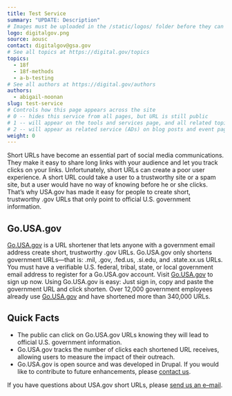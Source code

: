 ```yaml
---
title: Test Service
summary: "UPDATE: Description"
# Images must be uploaded in the /static/logos/ folder before they can be used here.
logo: digitalgov.png
source: aousc
contact: digitalgov@gsa.gov
# See all topics at https://digital.gov/topics
topics:
  - 18f
  - 18f-methods
  - a-b-testing
# See all authors at https://digital.gov/authors
authors:
  - abigail-noonan
slug: test-service
# Controls how this page appears across the site
# 0 -- hides this service from all pages, but URL is still public
# 1 -- will appear on the tools and services page, and all related topic pages
# 2 -- will appear as related service (ADs) on blog posts and event pages
weight: 0
---
```

Short URLs have become an essential part of social media communications. They make it easy to share long links with your audience and let you track clicks on your links. Unfortunately, short URLs can create a poor user experience. A short URL could take a user to a trustworthy site or a spam site, but a user would have no way of knowing before he or she clicks. That&#8217;s why USA.gov has made it easy for people to create short, trustworthy .gov URLs that only point to official U.S. government information.

## Go.USA.gov

[Go.USA.gov](http://go.usa.gov/) is a URL shortener that lets anyone with a government email address create short, trustworthy .gov URLs. Go.USA.gov only shortens government URLs—that is: .mil, .gov, .fed.us, .si.edu, and .state.xx.us URLs. You must have a verifiable U.S. federal, tribal, state, or local government email address to register for a Go.USA.gov account. Visit [Go.USA.gov](http://go.usa.gov/) to sign up now. Using Go.USA.gov is easy: Just sign in, copy and paste the government URL and click shorten. Over 12,000 government employees already use <a href="http://go.usa.gov/" target="_blank">Go.USA.gov</a> and have shortened more than 340,000 URLs.

## Quick Facts

* The public can click on Go.USA.gov URLs knowing they will lead to official U.S. government information.
* Go.USA.gov tracks the number of clicks each shortened URL receives, allowing users to measure the impact of their outreach.
* Go.USA.gov is open source and was developed in Drupal. If you would like to contribute to future enhancements, please [contact us](mailto:go.usa.gov@gsa.gov).

If you have questions about USA.gov short URLs, please [send us an e–mail](mailto:go.usa.gov@gsa.gov).
